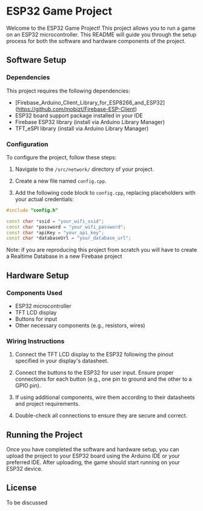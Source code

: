 # ESP32 Game Project

Welcome to the ESP32 Game Project! This project allows you to run a game on an ESP32 microcontroller. This README will guide you through the setup process for both the software and hardware components of the project.

## Software Setup

### Dependencies

This project requires the following dependencies:
- [Firebase_Arduino_Client_Library_for_ESP8266_and_ESP32] (https://github.com/mobizt/Firebase-ESP-Client)
- ESP32 board support package installed in your IDE
- Firebase ESP32 library (install via Arduino Library Manager)
- TFT_eSPI library (install via Arduino Library Manager)

### Configuration

To configure the project, follow these steps:

1. Navigate to the `/src/network/` directory of your project.

2. Create a new file named `config.cpp`.

3. Add the following code block to `config.cpp`, replacing placeholders with your actual credentials:

```cpp
#include "config.h"

const char *ssid = "your_wifi_ssid";
const char *password = "your_wifi_password";
const char *apiKey = "your_api_key";
const char *databaseUrl = "your_database_url";
```
Note: if you are reproducing this project from scratch you will have to create a Realtime Database in a new Firebase project

## Hardware Setup

### Components Used

- ESP32 microcontroller
- TFT LCD display
- Buttons for input
- Other necessary components (e.g., resistors, wires)

### Wiring Instructions

1. Connect the TFT LCD display to the ESP32 following the pinout specified in your display's datasheet.

2. Connect the buttons to the ESP32 for user input. Ensure proper connections for each button (e.g., one pin to ground and the other to a GPIO pin).

3. If using additional components, wire them according to their datasheets and project requirements.

4. Double-check all connections to ensure they are secure and correct.

## Running the Project

Once you have completed the software and hardware setup, you can upload the project to your ESP32 board using the Arduino IDE or your preferred IDE. After uploading, the game should start running on your ESP32 device.

## License
To be discussed

